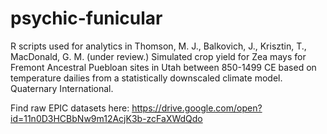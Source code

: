 # psychic-funicular
R scripts used for analytics in Thomson, M. J., Balkovich, J., Krisztin, T., MacDonald, G. M. (under review.) Simulated crop yield for Zea mays for Fremont Ancestral Puebloan sites in Utah between 850-1499 CE based on temperature dailies from a statistically downscaled climate model. Quaternary International.

Find raw EPIC datasets here: https://drive.google.com/open?id=11n0D3HCBbNw9m12AcjK3b-zcFaXWdQdo
